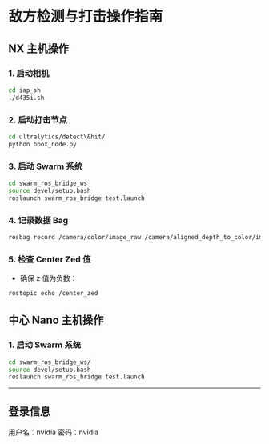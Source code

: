 # 敌方检测与打击操作指南

## **NX 主机操作**

### 1. 启动相机
```bash
cd iap_sh
./d435i.sh
```

### 2. 启动打击节点
```bash
cd ultralytics/detect\&hit/
python bbox_node.py
```

### 3. 启动 Swarm 系统
```bash
cd swarm_ros_bridge_ws
source devel/setup.bash
roslaunch swarm_ros_bridge test.launch
```

### 4. 记录数据 Bag
```bash
rosbag record /camera/color/image_raw /camera/aligned_depth_to_color/image_raw /center_zed
```

### 5. 检查 Center Zed 值
- 确保 z 值为负数：
```bash
rostopic echo /center_zed
```


## **中心 Nano 主机操作**

### 1. 启动 Swarm 系统
```bash
cd swarm_ros_bridge_ws/
source devel/setup.bash
roslaunch swarm_ros_bridge test.launch
```

---

## **登录信息**
用户名：nvidia
密码：nvidia

